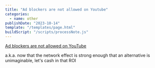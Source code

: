 ```yaml
---
title: "Ad blockers are not allowed on Youtube"
categories:
  - name: other
publishDate: "2023-10-14"
template: "/templates/page.html"
buildScript: "/scripts/processNote.js"
---
```


[Ad blockers are not allowed on YouTube](https://www.reddit.com/r/youtube/comments/13cfdbi/apparently_ad_blockers_are_not_allowed_on_youtube/)

a.k.a. now that the network effect is strong enough that an alternative is unimaginable, let's cash in that ROI

